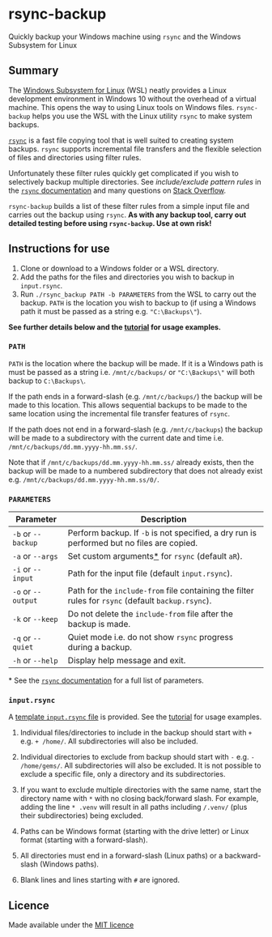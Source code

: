 # rsync-backup
Quickly backup your Windows machine using `rsync` and the Windows Subsystem for Linux

## Summary

The [Windows Subsystem for Linux](https://docs.microsoft.com/en-us/windows/wsl/about) (WSL) neatly provides a Linux development environment in Windows 10 without the overhead of a virtual machine.  This opens the way to using Linux tools on Windows files.  `rsync-backup` helps you use the WSL with the Linux utility `rsync` to make system backups.

[`rsync`](https://rsync.samba.org/) is a fast file copying tool that is well suited to creating system backups.  `rsync` supports incremental file transfers and the flexible selection of files and directories using filter rules.

Unfortunately these filter rules quickly get complicated if you wish to selectively backup multiple directories.  See *include/exclude pattern rules* in the [`rsync` documentation](https://download.samba.org/pub/rsync/rsync.html) and many questions on [Stack Overflow](https://www.google.com/search?q=rsync+filter+rules+site:stackoverflow.com).

`rsync-backup` builds a list of these filter rules from a simple input file and carries out the backup using `rsync`.  **As with any backup tool, carry out detailed testing before using `rsync-backup`.  Use at own risk!**

## Instructions for use

1. Clone or download to a Windows folder or a WSL directory.
2. Add the paths for the files and directories you wish to backup in `input.rsync`.
3. Run `./rsync_backup PATH -b PARAMETERS` from the WSL to carry out the backup.  `PATH` is the location you wish to backup to (if using a Windows path it must be passed as a string e.g. `"C:\Backups\"`).

**See further details below and the [tutorial](https://github.com/philipdarke/rsync-backup/blob/master/TUTORIAL.md) for usage examples.**

### `PATH`

`PATH` is the location where the backup will be made.  If it is a Windows path is must be passed as a string i.e. `/mnt/c/backups/` or `"C:\Backups\"` will both backup to `C:\Backups\`.

If the path ends in a forward-slash (e.g. `/mnt/c/backups/`) the backup will be made to this location.  This allows sequential backups to be made to the same location using the incremental file transfer features of `rsync`.

If the path does not end in a forward-slash (e.g. `/mnt/c/backups`) the backup will be made to a subdirectory with the current date and time i.e. `/mnt/c/backups/dd.mm.yyyy-hh.mm.ss/`.

Note that if `/mnt/c/backups/dd.mm.yyyy-hh.mm.ss/` already exists, then the backup will be made to a numbered subdirectory that does not already exist e.g. `/mnt/c/backups/dd.mm.yyyy-hh.mm.ss/0/`.

### `PARAMETERS`

Parameter          | Description
------------------ | -----------------------------------------------------------
`-b` or `--backup` | Perform backup.  If `-b` is not specified, a dry run is performed but no files are copied.
`-a` or `--args`   | Set custom arguments[*](#note1) for `rsync` (default `aR`).
`-i` or `--input`  | Path for the input file (default `input.rsync`).
`-o` or `--output` | Path for the `include-from` file containing the filter rules for `rsync` (default `backup.rsync`).
`-k` or `--keep`   | Do not delete the `include-from` file after the backup is made.
`-q` or `--quiet`  | Quiet mode i.e. do not show `rsync` progress during a backup.
`-h` or `--help`   | Display help message and exit.

<a name="note1">\*<a> See the [`rsync` documentation](https://download.samba.org/pub/rsync/rsync.html) for a full list of parameters.

### `input.rsync`

A [template `input.rsync` file](https://github.com/philipdarke/rsync-backup/blob/master/input.rsync) is provided.  See the [tutorial](https://github.com/philipdarke/rsync-backup/blob/master/TUTORIAL.md) for usage examples.

1. Individual files/directories to include in the backup should start with `+` e.g. `+ /home/`.  All subdirectories will also be included.

2. Individual directories to exclude from backup should start with `-` e.g. `- /home/gems/`.  All subdirectories will also be excluded. It is not possible to exclude a specific file, only a directory and its subdirectories.

3. If you want to exclude multiple directories with the same name, start the directory name with `*` with no closing back/forward slash. For example, adding the line `* .venv` will result in all paths including `/.venv/` (plus their subdirectories) being excluded.

4. Paths can be Windows format (starting with the drive letter) or Linux format (starting with a forward-slash).

5. All directories must end in a forward-slash (Linux paths) or a backward-slash (Windows paths).

6. Blank lines and lines starting with `#` are ignored.

## Licence

Made available under the [MIT licence](https://github.com/philipdarke/rsync-backup/blob/master/LICENSE)
